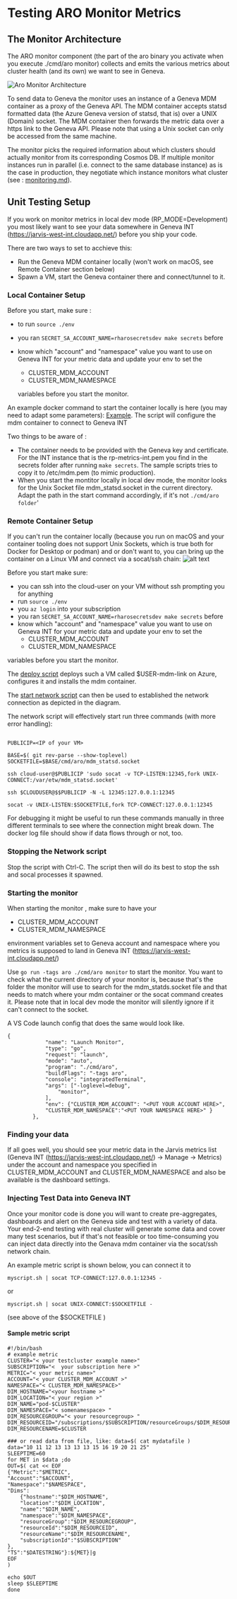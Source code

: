 
# Testing ARO Monitor Metrics



## The Monitor Architecture

The ARO monitor component (the part of the aro binary you activate when you execute ./cmd/aro monitor) collects and emits the various metrics about cluster health (and its own) we want to see in Geneva. 


![Aro Monitor Architecture](img/AROMonitor.png "Aro Monitor Architecture")

To send data to Geneva the monitor uses an instance of a Geneva MDM container as a proxy of the Geneva API. The MDM container accepts statsd formatted data (the Azure Geneva version of statsd, that is) over a UNIX (Domain) socket. The MDM container then forwards the metric data over a https link to the Geneva API. Please note that using a Unix socket can only be accessed from the same machine. 

The monitor picks the required information about which clusters should actually monitor from its corresponding Cosmos DB. If multiple monitor instances run in parallel  (i.e. connect to the same database instance) as is the case in production, they negotiate which instance monitors what cluster (see : [monitoring.md](./monitoring.md)). 




## Unit Testing Setup

If you work on monitor metrics in local dev mode (RP_MODE=Development) you most likely want to see your data somewhere in Geneva INT (https://jarvis-west-int.cloudapp.net/) before you ship your code.

There are two ways to set to acchieve this: 
- Run the Geneva MDM container locally (won't work on macOS, see Remote Container section below)
- Spawn a VM, start the Geneva container there and connect/tunnel to it.

### Local Container Setup

Before you start, make sure :
- to run `source ./env`
- you ran `SECRET_SA_ACCOUNT_NAME=rharosecretsdev make secrets` before 
- know which "account" and "namespace" value you want to use on Geneva INT for your metric data and
  update your env to set the 
  - CLUSTER_MDM_ACCOUNT
  - CLUSTER_MDM_NAMESPACE
   

  variables before you start the monitor. 

An example docker command to start the container locally is here (you may need to adapt some parameters):
[Example](../hack/local-monitor-testing/sample/dockerStartCommand.sh). The script will configure the mdm container to connect to Geneva INT

Two things to be aware of :
* The container needs to be provided with the Geneva key and certificate. For the INT instance that is the rp-metrics-int.pem you find in the secrets folder after running `make secrets`.  The sample scripts tries to copy it to /etc/mdm.pem (to mimic production).
* When you start the montitor locally in local dev mode, the monitor looks for the Unix Socket file mdm_statsd.socket in the current directory. Adapt the path in the start command accordingly, if it's not  `./cmd/aro folder`'

### Remote Container Setup

If you can't run the container locally (because you run on macOS and your container tooling does not support Unix Sockets, which is true both for Docker for Desktop or podman) and or don't want to, you can bring up the container on a Linux VM and connect via a socat/ssh chain:
![alt text](img/SOCATConnection.png "SOCAT chain")

Before you start make sure:
- you can ssh into the cloud-user on your VM without ssh prompting you for anything 
- run `source ./env`
- you `az login`  into your subscription
- you ran `SECRET_SA_ACCOUNT_NAME=rharosecretsdev make secrets` before 
- know which "account" and "namespace" value you want to use on Geneva INT for your metric data and
  update your env to set the 
  - CLUSTER_MDM_ACCOUNT
  - CLUSTER_MDM_NAMESPACE

variables before you start the monitor. 

The [deploy script](../hack/local-monitor-testing/deploy_MDM_VM.sh) deploys such a VM called $USER-mdm-link on Azure, configures it and installs the mdm container.

The [start network script](../hack/local-monitor-testing/startMDMNetwork.sh) can then be used to established the network connection as depicted in the diagram. 

The network script will effectively start run three commands (with more error handling):
````

PUBLICIP=<IP of your VM>

BASE=$( git rev-parse --show-toplevel)
SOCKETFILE=$BASE/cmd/aro/mdm_statsd.socket

ssh cloud-user@$PUBLICIP 'sudo socat -v TCP-LISTEN:12345,fork UNIX-CONNECT:/var/etw/mdm_statsd.socket'

ssh $CLOUDUSER@$$PUBLICIP -N -L 12345:127.0.0.1:12345

socat -v UNIX-LISTEN:$SOCKETFILE,fork TCP-CONNECT:127.0.0.1:12345
````

For debugging it might be useful to run these commands manually in three different terminals to see where the connection might break down. The docker log file should show if data flows through or not, too.


### Stopping the Network script

Stop the script with Ctrl-C. The script then will do its best to stop the ssh and socal processes it spawned.


### Starting the monitor

When starting the monitor , make sure to have your

- CLUSTER_MDM_ACCOUNT
- CLUSTER_MDM_NAMESPACE
  
environment variables set to Geneva account and namespace where you metrics is supposed to land in Geneva INT (https://jarvis-west-int.cloudapp.net/)

Use `go run -tags aro ./cmd/aro monitor`  to start the monitor. You want to check what the current directory of your monitor is, because that's the folder the monitor will use to search for the mdm_statds.socket file and that needs to match where your mdm container or the socat command creates it. Please note that in local dev mode the monitor will silently ignore if it can't connect to the socket.

A VS Code launch config that does the same would look like.

````
{
            "name": "Launch Monitor",
            "type": "go",
            "request": "launch",
            "mode": "auto",
            "program": "./cmd/aro",
            "buildFlags": "-tags aro",
            "console": "integratedTerminal",
            "args": ["-loglevel=debug",
                "monitor",
            ],    
            "env": {"CLUSTER_MDM_ACCOUNT": "<PUT YOUR ACCOUNT HERE>",
            "CLUSTER_MDM_NAMESPACE":"<PUT YOUR NAMESPACE HERE>" }    
        },
````


### Finding your data

If all goes well, you should see your metric data  in the Jarvis metrics list (Geneva INT (https://jarvis-west-int.cloudapp.net/) -> Manage ->  Metrics) under the account and namespace you specified in CLUSTER_MDM_ACCOUNT and CLUSTER_MDM_NAMESPACE and also be available is the dashboard settings.


### Injecting Test Data into Geneva INT

Once your monitor code is done you will want to create pre-aggregates, dashboards and alert on the Geneva side and test with a variety of data.
Your end-2-end testing with real cluster will generate some data and cover many test scenarios, but if that's not feasible or too time-consuming you can inject data directly into the Genava mdm container via the socat/ssh network chain.

An example metric script is shown below, you can connect it to 


````
myscript.sh | socat TCP-CONNECT:127.0.0.1:12345 - 
````
or 
````
myscript.sh | socat UNIX-CONNECT:$SOCKETFILE - 
````
(see above of the $SOCKETFILE )



#### Sample metric script

````
#!/bin/bash
# example metric 
CLUSTER="< your testcluster example name>"
SUBSCRIPTION="<  your subscription here >"
METRIC="< your metric name>"
ACCOUNT="< your CLUSTER_MDM_ACCOUNT >"
NAMESPACE="< CLUSTER_MDM_NAMESPACE>"
DIM_HOSTNAME="<your hostname >"
DIM_LOCATION="< your region >"
DIM_NAME="pod-$CLUSTER"
DIM_NAMESPACE="< somenamespace> "
DIM_RESOURCEGROUP="< your resourcegroup> "
DIM_RESOURCEID="/subscriptions/$SUBSCRIPTION/resourceGroups/$DIM_RESOURCEGROUP/providers/Microsoft.RedHatOpenShift/openShiftClusters/$CLUSTER"
DIM_RESOURCENAME=$CLUSTER

### or read data from file, like: data=$( cat mydatafile )
data="10 11 12 13 13 13 13 15 16 19 20 21 25"
SLEEPTIME=60
for MET in $data ;do
OUT=$( cat << EOF 
{"Metric":"$METRIC",
"Account":"$ACCOUNT",
"Namespace":"$NAMESPACE",
"Dims":
    {"hostname":"$DIM_HOSTNAME",
    "location":"$DIM_LOCATION",
    "name":"$DIM_NAME",
    "namespace":"$DIM_NAMESPACE",
    "resourceGroup":"$DIM_RESOURCEGROUP",
    "resourceId":"$DIM_RESOURCEID",
    "resourceName":"$DIM_RESOURCENAME",
    "subscriptionId":"$SUBSCRIPTION"
},
"TS":"$DATESTRING"}:${MET}|g
EOF
)

echo $OUT
sleep $SLEEPTIME
done

````

